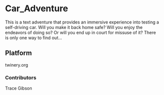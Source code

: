 # Car_Adventure
This is a text adventure that provides an immersive experience into testing a self-driving car. Will you make it back home safe? Will you enjoy the endeavors of doing so? Or will you end up in court for missuse of it? There is only one way to find out...

## Platform
twinery.org

### Contributors
Trace Gibson
